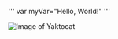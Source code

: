 '''
var myVar="Hello, World!"
'''


![Image of Yaktocat](https://octodex.github.com/images/yaktocat.png)
